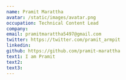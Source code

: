 ```yaml
---
name: Pramit Marattha
avatar: /static/images/avatar.png
occupation: Technical Content Lead
company: 
email: pramitmarattha5497@gmail.com
twitter: https://twitter.com/pramit_armpit
linkedin:
github: https://github.com/pramit-marattha
text1: I am Pramit
text2:
text3:
---
```

